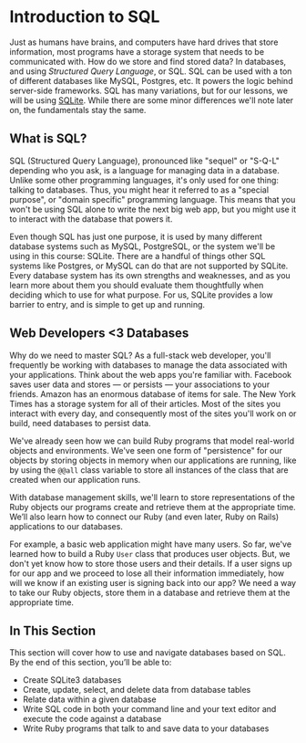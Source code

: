 # Introduction to SQL

Just as humans have brains, and computers have hard drives that store
information, most programs have a storage system that needs to be communicated
with. How do we store and find stored data? In databases, and using _Structured
Query Language_, or SQL. SQL can be used with a ton of different databases like
MySQL, Postgres, etc. It powers the logic behind server-side frameworks. SQL has
many variations, but for our lessons, we will be using
[SQLite](https://www.sqlite.org/index.html). While there are some minor
differences we'll note later on, the fundamentals stay the same.

## What is SQL?

SQL (Structured Query Language), pronounced like "sequel" or "S-Q-L" depending
who you ask, is a language for managing data in a database. Unlike some other
programming languages, it's only used for one thing: talking to databases. Thus,
you might hear it referred to as a "special purpose", or "domain specific"
programming language. This means that you won't be using SQL alone to write the
next big web app, but you might use it to interact with the database that powers
it.

Even though SQL has just one purpose, it is used by many different database
systems such as MySQL, PostgreSQL, or the system we'll be using in this course:
SQLite. There are a handful of things other SQL systems like Postgres, or MySQL
can do that are not supported by SQLite. Every database system has its own
strengths and weaknesses, and as you learn more about them you should evaluate
them thoughtfully when deciding which to use for what purpose. For us, SQLite
provides a low barrier to entry, and is simple to get up and running.

## Web Developers <3 Databases

Why do we need to master SQL? As a full-stack web developer, you'll frequently
be working with databases to manage the data associated with your applications.
Think about the web apps you're familiar with. Facebook saves user data and
stores — or persists — your associations to your friends. Amazon has an enormous
database of items for sale. The New York Times has a storage system for all of
their articles. Most of the sites you interact with every day, and consequently
most of the sites you'll work on or build, need databases to persist data.

We've already seen how we can build Ruby programs that model real-world objects
and environments. We've seen one form of "persistence" for our objects by
storing objects in memory when our applications are running, like by using the
`@@all` class variable to store all instances of the class that are created when
our application runs.

With database management skills, we'll learn to store representations of the
Ruby objects our programs create and retrieve them at the appropriate time.
We’ll also learn how to connect our Ruby (and even later, Ruby on Rails)
applications to our databases.

For example, a basic web application might have many users. So far, we've
learned how to build a Ruby `User` class that produces user objects. But, we
don't yet know how to store those users and their details. If a user signs up
for our app and we proceed to lose all their information immediately, how will
we know if an existing user is signing back into our app? We need a way to take
our Ruby objects, store them in a database and retrieve them at the appropriate
time.

## In This Section

This section will cover how to use and navigate databases based on SQL. By the end
of this section, you’ll be able to:

- Create SQLite3 databases
- Create, update, select, and delete data from database tables
- Relate data within a given database
- Write SQL code in both your command line and your text editor and execute the
  code against a database
- Write Ruby programs that talk to and save data to your databases
